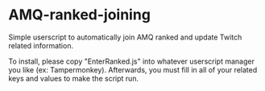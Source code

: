 # AMQ-ranked-joining
Simple userscript to automatically join AMQ ranked and update Twitch related information.

To install, please copy "EnterRanked.js" into whatever userscript manager you like (ex: Tampermonkey). Afterwards, you must fill in all of your related keys and values to make the script run.

